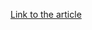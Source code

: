 [Link to the article](https://www.fireeye.com/content/dam/fireeye-www/blog/pdfs/revoke-obfuscation-report.pdf)
